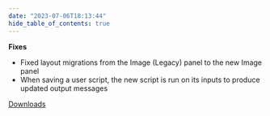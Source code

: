```yaml
---
date: "2023-07-06T18:13:44"
hide_table_of_contents: true
---
```

**Fixes**

- Fixed layout migrations from the Image (Legacy) panel to the new Image panel
- When saving a user script, the new script is run on its inputs to produce updated output messages

[Downloads](https://github.com/foxglove/studio/releases/tag/v1.60.2)
